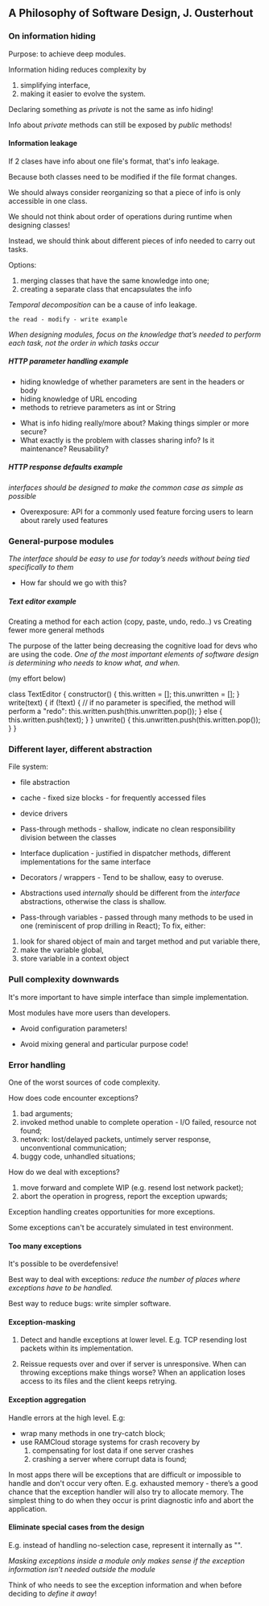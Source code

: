 ## A Philosophy of Software Design, J. Ousterhout

### On information hiding

Purpose: to achieve deep modules.

Information hiding reduces complexity by 
1. simplifying interface, 
2. making it easier to evolve the system.

Declaring something as _private_ is not the same as info hiding!

Info about _private_ methods can still be exposed by _public_ methods!

#### Information leakage

If 2 clases have info about one file's format, that's info leakage.

Because both classes need to be modified if the file format changes.

We should always consider reorganizing so that a piece of info is only accessible in one class.

We should not think about order of operations during runtime when designing classes!

Instead, we should think about different pieces of info needed to carry out tasks.

Options:

1. merging classes that have the same knowledge into one;
2. creating a separate class that encapsulates the info

_Temporal decomposition_ can be a cause of info leakage.

```the read - modify - write example```

_When designing modules, focus on the knowledge that’s needed to perform each task, not the order in which tasks occur_

##### HTTP parameter handling example

- hiding knowledge of whether parameters are sent in the headers or body
- hiding knowledge of URL encoding
- methods to retrieve parameters as int or String

* What is info hiding really/more about? Making things simpler or more secure? 
* What exactly is the problem with classes sharing info? Is it maintenance? Reusability?

##### HTTP response defaults example

_interfaces should be designed to make the common case as simple as possible_

- Overexposure: API for a commonly used feature forcing users to learn about rarely used features


### General-purpose modules

_The interface should be easy to use for today’s needs without being tied specifically to them_

* How far should we go with this?

##### Text editor example

Creating a method for each action (copy, paste, undo, redo..)
vs
Creating fewer more general methods

The purpose of the latter being decreasing the cognitive load for devs who are using the code.
_One of the most important elements of software design is determining who needs to know what, and when._

(my effort below)

class TextEditor {
  constructor() {
    this.written = [];
    this.unwritten = [];
  }
  write(text) {
    if (!text) {
      // if no parameter is specified, the method will perform a "redo":
      this.written.push(this.unwritten.pop());
    } else {
      this.written.push(text);
    }
  }
  unwrite() {
    this.unwritten.push(this.written.pop());
  }
}

### Different layer, different abstraction

File system:
- file abstraction
- cache - fixed size blocks - for frequently accessed files
- device drivers

- Pass-through methods - shallow, indicate no clean responsibility division between the classes

- Interface duplication - justified in dispatcher methods, different implementations for the same interface

- Decorators / wrappers - Tend to be shallow, easy to overuse.

- Abstractions used _internally_ should be different from the _interface_ abstractions, otherwise the class is shallow.

- Pass-through variables - passed through many methods to be used in one (reminiscent of prop drilling in React); 
To fix, either: 
1. look for shared object of main and target method and put variable there, 
2. make the variable global,
3. store variable in a context object


### Pull complexity downwards

It's more important to have simple interface than simple implementation.

Most modules have more users than developers.

- Avoid configuration parameters!

- Avoid mixing general and particular purpose code!


### Error handling

One of the worst sources of code complexity.

How does code encounter exceptions?
1. bad arguments;
2. invoked method unable to complete operation - I/O failed, resource not found;
3. network: lost/delayed packets, untimely server response, unconventional communication;
4. buggy code, unhandled situations;

How do we deal with exceptions?
1. move forward and complete WIP (e.g. resend lost network packet);
2. abort the operation in progress, report the exception upwards;

Exception handling creates opportunities for more exceptions.

Some exceptions can't be accurately simulated in test environment.

#### Too many exceptions

It's possible to be overdefensive!

Best way to deal with exceptions: _reduce the number of places where exceptions have to be handled._

Best way to reduce bugs: write simpler software.

#### Exception-masking

1. Detect and handle exceptions at lower level.
E.g. TCP resending lost packets within its implementation. 

2. Reissue requests over and over if server is unresponsive.
When can throwing exceptions make things worse? When an application loses access to its files and the client keeps retrying.

#### Exception aggregation

Handle errors at the high level. E.g:
- wrap many methods in one try-catch block;
- use RAMCloud storage systems for crash recovery by 
   1. compensating for lost data if one server crashes
   2. crashing a server where corrupt data is found;

In most apps there will be exceptions that are difficult or impossible to handle and don't occur very often.
E.g. exhausted memory - there’s a good chance that the exception handler will also try to allocate memory.
The simplest thing to do when they occur is print diagnostic info and abort the application.


#### Eliminate special cases from the design

E.g. instead of handling no-selection case, represent it internally as "".

_Masking exceptions inside a module only makes sense if the exception information isn’t needed outside the module_

Think of who needs to see the exception information and when before deciding to _define it away_!




